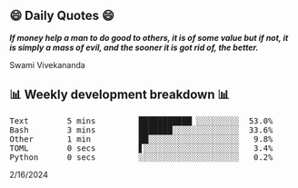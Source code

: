## 😄 Daily Quotes 😄

_**If money help a man to do good to others, it is of some value but if not, it is simply a mass of evil, and the sooner it is got rid of, the better.**_

Swami Vivekananda



## 📊 Weekly development breakdown 📊

<pre>Text        5 mins         ███████████▏░░░░░░░░░  53.0%
Bash        3 mins         ███████░░░░░░░░░░░░░░  33.6%
Other       1 min          ██░░░░░░░░░░░░░░░░░░░   9.8%
TOML        0 secs         ▋░░░░░░░░░░░░░░░░░░░░   3.4%
Python      0 secs         ░░░░░░░░░░░░░░░░░░░░░   0.2%</pre>

2/16/2024